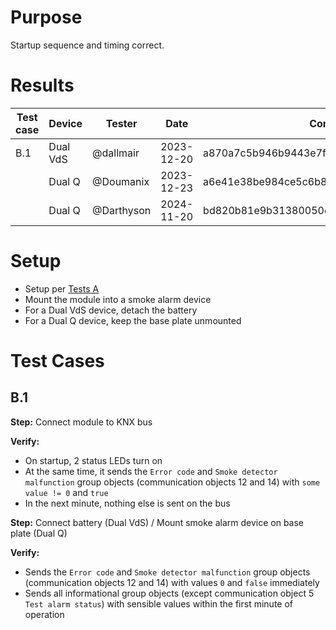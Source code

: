 # Purpose
Startup sequence and timing correct.

# Results

| Test case | Device | Tester | Date | Commit | Result |
| --- | --- | --- | --- | --- | :---: |
| B.1 | Dual VdS | @dallmair  | 2023-12-20 | a870a7c5b946b9443e7fba81ecee02e796dd77a9 | :ok: |
|     | Dual Q   | @Doumanix  | 2023-12-23 | a6e41e38be984ce5c6b8985c9ec173a85ef35d48 | :ok: |
|     | Dual Q   | @Darthyson | 2024-11-20 | bd820b81e9b31380050ef2a95776e714b3d819a8 | :ok: |

# Setup
* Setup per [Tests A](tests_A.md)
* Mount the module into a smoke alarm device
* For a Dual VdS device, detach the battery
* For a Dual Q device, keep the base plate unmounted

# Test Cases

## B.1

**Step:** Connect module to KNX bus

**Verify:**
* On startup, 2 status LEDs turn on
* At the same time, it sends the `Error code` and `Smoke detector malfunction` group objects (communication objects 12 and 14) with `some value != 0` and `true`
* In the next minute, nothing else is sent on the bus

**Step:** Connect battery (Dual VdS) / Mount smoke alarm device on base plate (Dual Q)

**Verify:**
* Sends the `Error code` and `Smoke detector malfunction` group objects (communication objects 12 and 14) with values `0` and `false` immediately
* Sends all informational group objects (except communication object 5 `Test alarm status`) with sensible values within the first minute of operation
